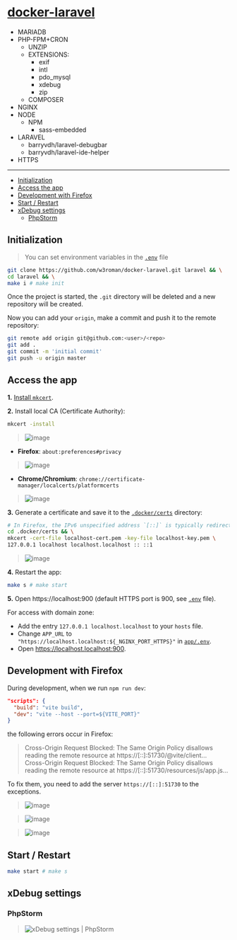 # [docker-laravel](https://github.com/w3roman/docker-laravel)

- MARIADB
- PHP-FPM+CRON
  - UNZIP
  - EXTENSIONS:
    - exif
    - intl
    - pdo_mysql
    - xdebug
    - zip
  - COMPOSER
- NGINX
- NODE
  - NPM
    - sass-embedded
- LARAVEL
  - barryvdh/laravel-debugbar
  - barryvdh/laravel-ide-helper
- HTTPS

---

- [Initialization](#initialization)
- [Access the app](#access-the-app)
- [Development with Firefox](#development-with-firefox)
- [Start / Restart](#start--restart)
- [xDebug settings](#xdebug-settings)
    - [PhpStorm](#xdebug-settings--phpstorm)

## Initialization

> You can set environment variables in the [`.env`](.env) file

``` sh
git clone https://github.com/w3roman/docker-laravel.git laravel && \
cd laravel && \
make i # make init
```

Once the project is started, the `.git` directory will be deleted and a new repository will be created.

Now you can add your `origin`, make a commit and push it to the remote repository:

``` sh
git remote add origin git@github.com:<user>/<repo>
git add .
git commit -m 'initial commit'
git push -u origin master
```

## Access the app

**1.** [Install `mkcert`](https://github.com/FiloSottile/mkcert?tab=readme-ov-file#installation).

**2.** Install local CA (Certificate Authority):

``` sh
mkcert -install
```

> ![image](img/certificate-generation/1-mkcert-install.png)

- **Firefox**: `about:preferences#privacy`

> ![image](img/certificate-generation/3-firefox-certificate-manager.png)

- **Chrome/Chromium**: `chrome://certificate-manager/localcerts/platformcerts`

> ![image](img/certificate-generation/2-chrome-certificate-manager.png)


**3.** Generate a certificate and save it to the [`.docker/certs`](.docker/certs) directory:

``` sh
# In Firefox, the IPv6 unspecified address `[::]` is typically redirected to the loopback IPv6 address `[::1]`
cd .docker/certs && \
mkcert -cert-file localhost-cert.pem -key-file localhost-key.pem \
127.0.0.1 localhost localhost.localhost :: ::1
```

> ![image](img/certificate-generation/4-certificate-generation.png)

**4.** Restart the app:

``` sh
make s # make start
```

**5.** Open https://localhost:900 (default HTTPS port is 900, see [`.env`](.env#L5) file).

For access with domain zone:

- Add the entry `127.0.0.1 localhost.localhost` to your `hosts` file.
- Change `APP_URL` to `"https://localhost.localhost:${_NGINX_PORT_HTTPS}"` in [`app/.env`](app/.env#L6).
- Open https://localhost.localhost:900.

## Development with Firefox

During development, when we run `npm run dev`:

``` json
"scripts": {
  "build": "vite build",
  "dev": "vite --host --port=${VITE_PORT}"
}
```

the following errors occur in Firefox:

> Cross-Origin Request Blocked: The Same Origin Policy disallows reading the remote resource at https://[::]:51730/@vite/client...<br>
Cross-Origin Request Blocked: The Same Origin Policy disallows reading the remote resource at https://[::]:51730/resources/js/app.js...

To fix them, you need to add the server `https://[::]:51730` to the exceptions.

> ![image](img/certificate-generation/development-with-firefox-certificate-manager-step-1.png)

> ![image](img/certificate-generation/development-with-firefox-certificate-manager-step-2.png)

> ![image](img/certificate-generation/development-with-firefox-certificate-manager-step-3.png)

## Start / Restart

``` sh
make start # make s
```

## xDebug settings

<a name="xdebug-settings--phpstorm"></a>
### PhpStorm

> ![xDebug settings | PhpStorm](img/xdebug-settings/phpstorm.png)
